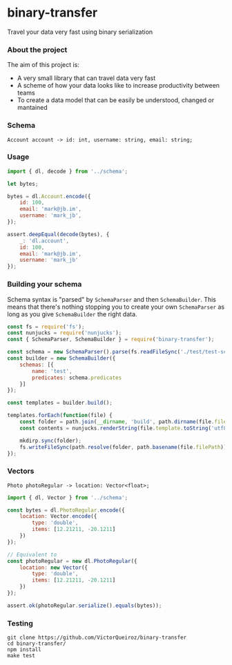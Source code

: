 # binary-transfer

Travel your data very fast using binary serialization

### About the project

The aim of this project is:

- A very small library that can travel data very fast
- A scheme of how your data looks like to increase productivity between teams
- To create a data model that can be easily be understood, changed or mantained

### Schema
```
Account account -> id: int, username: string, email: string;
```

### Usage
```js
import { dl, decode } from '../schema';

let bytes;

bytes = dl.Account.encode({
    id: 100,
    email: 'mark@jb.im',
    username: 'mark_jb',
});

assert.deepEqual(decode(bytes), {
    _: 'dl.account',
    id: 100,
    email: 'mark@jb.im',
    username: 'mark_jb'
});
```

### Building your schema

Schema syntax is "parsed" by `SchemaParser` and then `SchemaBuilder`. This means that there's nothing stopping you to create your own `SchemaParser` as long as you give `SchemaBuilder` the right data.

```js
const fs = require('fs');
const nunjucks = require('nunjucks');
const { SchemaParser, SchemaBuilder } = require('binary-transfer');

const schema = new SchemaParser().parse(fs.readFileSync('./test/test-schema.txt'));
const builder = new SchemaBuilder({
    schemas: [{
        name: 'test',
        predicates: schema.predicates
    }]
});

const templates = builder.build();

templates.forEach(function(file) {
    const folder = path.join(__dirname, 'build', path.dirname(file.filePath));
    const contents = nunjucks.renderString(file.template.toString('utf8'), file.data);

    mkdirp.sync(folder);
    fs.writeFileSync(path.resolve(folder, path.basename(file.filePath)), contents);
});
```

### Vectors
```
Photo photoRegular -> location: Vector<float>;
```

```js
import { dl, Vector } from '../schema';

const bytes = dl.PhotoRegular.encode({
    location: Vector.encode({
        type: 'double',
        items: [12.21211, -20.1211]
    })
});

// Equivalent to
const photoRegular = new dl.PhotoRegular({
    location: new Vector({
        type: 'double',
        items: [12.21211, -20.1211]
    })
});

assert.ok(photoRegular.serialize().equals(bytes));
```

### Testing
```
git clone https://github.com/VictorQueiroz/binary-transfer
cd binary-transfer/
npm install
make test
```

